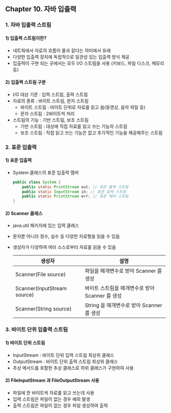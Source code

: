 ## Chapter 10. 자바 입출력



### 1. 자바 입출력 스트림

 #### 1) 입출력 스트림이란?

- 네트웍에서 자료의 흐름이 물과 같다는 의미에서 유래
- 다양한 입출력 장치에 독립적으로 일관성 있는 입출력 방식 제공
- 입출력이 구현 되는 곳에서는 모두 I/O 스트림을 사용 (키보드, 파일 디스크, 메모리 등)



#### 2) 입출력 스트림 구분

- I/O 대상 기준 : 입력 스트림, 출력 스트림
- 자료의 종류 : 바이트 스트림, 문자 스트림 
  - 바이트 스트림 : 바이트 단위로 자료를 읽고 씀(동영상, 음악 파일 등)
  - 문자 스트림 : 2바이트씩 처리
- 스트림의 기능 : 기반 스트림, 보조 스트림
  - 기반 스트림 : 대상에 직접 자료를 읽고 쓰는 기능의 스트림
  - 보조 스트림 : 직접 읽고 쓰는 기능은 없고 추가적인 기능을 제공해주는 스트림



### 2. 표준 입출력

#### 1) 표준 입출력

- System 클래스의 표준 입출력 멤버

  ```java
  public class System {
      public static PrintStream out; // 표준 출력 스트림
      public static InputStream in; // 표준 입력 스트림
      public static PrintStream err; // 표준 에러 스트림
  }
  ```


#### 2) Scanner 클래스

- java.util 패키지에 있는 입력 클래스

- 문자뿐 아니라 정수, 실수 등 다양한 자료형을 읽을 수 있음

- 생성자가 다양하여 여러 소스로부터 자료를 읽을 수 있음

  | 생성자                      | 설명                                            |
  | --------------------------- | ----------------------------------------------- |
  | Scanner(File source)        | 파일을 매개변수로 받아 Scanner 를 생성          |
  | Scanner(InputStream source) | 바이트 스트림을 매개변수로 받아 Scanner 를 생성 |
  | Scanner(String source)      | String 을 매개변수로 받아 Scanner 를 생성       |

  

### 3. 바이트 단위 입출력 스트림

#### 1) 바이트 단위 스트림

- InputStream : 바이트 단위 입력 스트림 최상위 클래스
- OutputStream : 바이트 단위 출력 스트림 최상위 클래스
- 추상 메서드를 포함한 추상 클래스로 하위 클래스가 구현하여 사용

#### 2) FileInputStream 과 FileOutputStream 사용

- 파일에 한 바이트씩 자료를 읽고 쓰는데 사용
- 입력 스트림은 파일이 없는 경우 예외 발생
- 출력 스트림은 파일이 없는 경우 파일 생성하여 출력


















